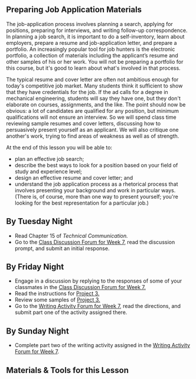 ## Preparing Job Application Materials

The job-application process involves planning a search, applying for positions, preparing for interviews, and writing follow-up correspondence. In planning a job search, it is important to do a self-inventory, learn about employers, prepare a resume and job-application letter, and prepare a portfolio. An increasingly popular tool for job hunters is the electronic portfolio, a collection of materials including the applicant’s resume and other samples of his or her work. You will not be preparing a portfolio for this course, but it's good to learn about what's involved in that process.

The typical resume and cover letter are often not ambitious enough for today's competitive job market. Many students think it sufficient to show that they have credentials for the job. If the ad calls for a degree in mechanical engineering, students will say they have one, but they don't elaborate on courses, assignments, and the like. The point should now be obvious: a lot of candidates are qualified for any position, but minimum qualifications will not ensure an interview. So we will spend class time reviewing sample resumes and cover letters, discussing how to persuasively present yourself as an applicant. We will also critique one another's work, trying to find areas of weakness as well as of strength.

At the end of this lesson you will be able to:

* plan an effective job search;
* describe the best ways to look for a position based on your field of study and experience level;
* design an effective resume and cover letter; and
* understand the job application process as a rhetorical process that involves presenting your background and work in particular ways. (There is, of course, more than one way to present yourself; you're looking for the best representation for a particular job.)

## By Tuesday Night

* Read Chapter 15 of _Technical Communication._
* Go to the [Class Discussion Forum for Week 7][1], read the discussion prompt, and submit an initial response.

## By Friday Night

* Engage in a discussion by replying to the responses of some of your classmates in the [Class Discussion Forum for Week 7.][1]
* Read the instructions for [Project 3.][3]
* Review some samples of [Project 3.][4]
* Go to the [Writing Activity Forum for Week 7][2], read the directions, and submit part one of the activity assigned there.

## By Sunday Night

* Complete part two of the writing activity assigned in the [Writing Activity Forum for Week 7][2].

## Materials & Tools for this Lesson

[1]: /section/content/default.asp?WCI=Goto&WCU=CRSCNT&MATCH=Class+Discussion+Forum+for+Week+7
[2]: /section/content/default.asp?WCI=Goto&WCU=CRSCNT&MATCH=Writing+Activity+Forum+for+Week+7
[3]: /section/content/default.asp?WCI=Goto&WCU=CRSCNT&MATCH=Project+3+Assignment
[4]: /section/content/default.asp?WCI=Goto&WCU=CRSCNT&MATCH=Project+3+Samples
